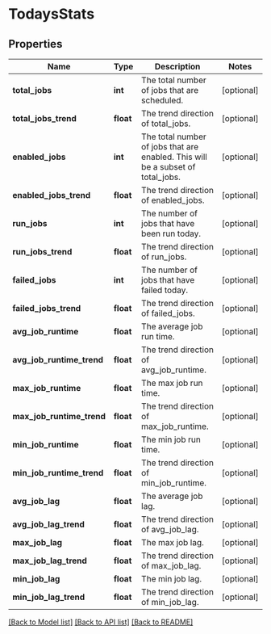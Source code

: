 # TodaysStats

## Properties
Name | Type | Description | Notes
------------ | ------------- | ------------- | -------------
**total_jobs** | **int** | The total number of jobs that are scheduled. | [optional] 
**total_jobs_trend** | **float** | The trend direction of total_jobs. | [optional] 
**enabled_jobs** | **int** | The total number of jobs that are enabled. This will be a subset of total_jobs. | [optional] 
**enabled_jobs_trend** | **float** | The trend direction of enabled_jobs. | [optional] 
**run_jobs** | **int** | The number of jobs that have been run today. | [optional] 
**run_jobs_trend** | **float** | The trend direction of run_jobs. | [optional] 
**failed_jobs** | **int** | The number of jobs that have failed today. | [optional] 
**failed_jobs_trend** | **float** | The trend direction of failed_jobs. | [optional] 
**avg_job_runtime** | **float** | The average job run time. | [optional] 
**avg_job_runtime_trend** | **float** | The trend direction of avg_job_runtime. | [optional] 
**max_job_runtime** | **float** | The max job run time. | [optional] 
**max_job_runtime_trend** | **float** | The trend direction of max_job_runtime. | [optional] 
**min_job_runtime** | **float** | The min job run time. | [optional] 
**min_job_runtime_trend** | **float** | The trend direction of min_job_runtime. | [optional] 
**avg_job_lag** | **float** | The average job lag. | [optional] 
**avg_job_lag_trend** | **float** | The trend direction of avg_job_lag. | [optional] 
**max_job_lag** | **float** | The max job lag. | [optional] 
**max_job_lag_trend** | **float** | The trend direction of max_job_lag. | [optional] 
**min_job_lag** | **float** | The min job lag. | [optional] 
**min_job_lag_trend** | **float** | The trend direction of min_job_lag. | [optional] 

[[Back to Model list]](../README.md#documentation-for-models) [[Back to API list]](../README.md#documentation-for-api-endpoints) [[Back to README]](../README.md)


